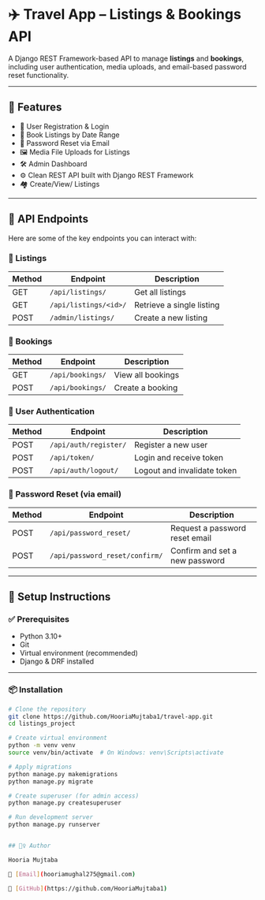 # ✈️ Travel App – Listings & Bookings API

A Django REST Framework-based API to manage **listings** and **bookings**, including user authentication, media uploads, and email-based password reset functionality.


---

## 🚀 Features

- 🔐 User Registration & Login
- 📅 Book Listings by Date Range
- 📩 Password Reset via Email
- 🖼️ Media File Uploads for Listings
- 🛠️ Admin Dashboard
- ⚙️ Clean REST API built with Django REST Framework
- 🏘️ Create/View/ Listings

---

## 🔗 API Endpoints

Here are some of the key endpoints you can interact with:

### 📄 Listings

| Method | Endpoint                   | Description                    |
|--------|----------------------------|--------------------------------|
| GET    | `/api/listings/`           | Get all listings               |
| GET    | `/api/listings/<id>/`      | Retrieve a single listing      |
| POST   | `/admin/listings/`         | Create a new listing           |

### 📝 Bookings

| Method | Endpoint                   | Description                    |
|--------|----------------------------|--------------------------------|
| GET    | `/api/bookings/`           | View all bookings              |
| POST   | `/api/bookings/`           | Create a booking               |

### 👤 User Authentication

| Method | Endpoint                      | Description                    |
|--------|-------------------------------|--------------------------------|
| POST   | `/api/auth/register/`         | Register a new user            |
| POST   | `/api/token/`                 | Login and receive token        |
| POST   | `/api/auth/logout/`           | Logout and invalidate token    |

### 🔑 Password Reset (via email)

| Method | Endpoint                                  | Description                          |
|--------|-------------------------------------------|--------------------------------------|
| POST   | `/api/password_reset/`                    | Request a password reset email       |
| POST   | `/api/password_reset/confirm/`            | Confirm and set a new password       |

---

## 🧪 Setup Instructions

### ✅ Prerequisites

- Python 3.10+
- Git
- Virtual environment (recommended)
- Django & DRF installed

---

### 📦 Installation

```bash
# Clone the repository
git clone https://github.com/HooriaMujtaba1/travel-app.git
cd listings_project

# Create virtual environment
python -m venv venv
source venv/bin/activate  # On Windows: venv\Scripts\activate

# Apply migrations
python manage.py makemigrations
python manage.py migrate

# Create superuser (for admin access)
python manage.py createsuperuser

# Run development server
python manage.py runserver


## 🙋‍♀️ Author

Hooria Mujtaba

🔗 [Email](hooriamughal275@gmail.com)

🔗 [GitHub](https://github.com/HooriaMujtaba1)

